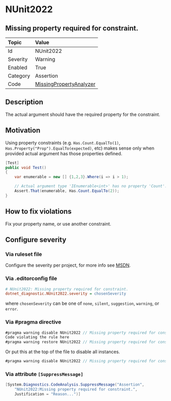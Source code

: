 # NUnit2022

## Missing property required for constraint.

| Topic    | Value
| :--      | :--
| Id       | NUnit2022
| Severity | Warning
| Enabled  | True
| Category | Assertion
| Code     | [MissingPropertyAnalyzer](https://github.com/nunit/nunit.analyzers/blob/master/src/nunit.analyzers/MissingProperty/MissingPropertyAnalyzer.cs)

## Description

The actual argument should have the required property for the constraint.

## Motivation

Using property constraints (e.g. `Has.Count.EqualTo(1)`, `Has.Property("Prop").EqualTo(expected)`, etc)
makes sense only when provided actual argument has those properties defined.

```csharp
[Test]
public void Test()
{
    var enumerable = new [] {1,2,3}.Where(i => i > 1);

    // Actual argument type 'IEnumerable<int>' has no property 'Count'.
    Assert.That(enumerable, Has.Count.EqualTo(2));
}
```

## How to fix violations

Fix your property name, or use another constraint.

<!-- start generated config severity -->
## Configure severity

### Via ruleset file

Configure the severity per project, for more info see [MSDN](https://msdn.microsoft.com/en-us/library/dd264949.aspx).

### Via .editorconfig file

```ini
# NUnit2022: Missing property required for constraint.
dotnet_diagnostic.NUnit2022.severity = chosenSeverity
```

where `chosenSeverity` can be one of `none`, `silent`, `suggestion`, `warning`, or `error`.

### Via #pragma directive

```csharp
#pragma warning disable NUnit2022 // Missing property required for constraint.
Code violating the rule here
#pragma warning restore NUnit2022 // Missing property required for constraint.
```

Or put this at the top of the file to disable all instances.

```csharp
#pragma warning disable NUnit2022 // Missing property required for constraint.
```

### Via attribute `[SuppressMessage]`

```csharp
[System.Diagnostics.CodeAnalysis.SuppressMessage("Assertion",
    "NUnit2022:Missing property required for constraint.",
    Justification = "Reason...")]
```
<!-- end generated config severity -->

